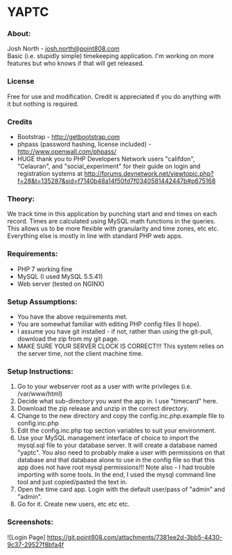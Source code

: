 # YAPTC #
### About: ###
Josh North - josh.north@point808.com  
Basic (i.e. stupidly simple) timekeeping application.  I'm working on more features but who knows if that will get released.  

### License ###
Free for use and modification.  Credit is appreciated if you do anything with it but nothing is required.  

### Credits ###
* Bootstrap - http://getbootstrap.com
* phpass (password hashing, license included) - http://www.openwall.com/phpass/  
* HUGE thank you to PHP Developers Network users "califdon", "Celauran", and "social_experiment" for their guide on login and registration systems at http://forums.devnetwork.net/viewtopic.php?f=28&t=135287&sid=f7140b48a14f50fd7f0340581442447b#p675168  

### Theory: ###
We track time in this application by punching start and end times on each record.  Times are calculated using MySQL math functions in the queries.  This allows us to be more flexible with granularity and time zones, etc etc.  Everything else is mostly in line with standard PHP web apps.  

### Requirements: ###
* PHP 7 working fine 
* MySQL (I used MySQL 5.5.41)  
* Web server (tested on NGINX)  

### Setup Assumptions: ###
* You have the above requirements met.  
* You are somewhat familiar with editing PHP config files (I hope).  
* I assume you have git installed - if not, rather than using the git-pull, download the zip from my git page.  
* MAKE SURE YOUR SERVER CLOCK IS CORRECT!!! This system relies on the server time, not the client machine time.

### Setup Instructions: ###
1. Go to your webserver root as a user with write privileges (i.e. /var/www/html)  
2. Decide what sub-directory you want the app in.  I use "timecard" here.  
3. Download the zip release and unzip in the correct directory.  
4. Change to the new directory and copy the config.inc.php.example file to config.inc.php  
5. Edit the config.inc.php top section variables to suit your environment.  
6. Use your MySQL management interface of choice to import the mysql.sql file to your database server.  It will create a database named "yaptc". You also need to probably make a user with permissions on that database and that database alone to use in the config file so that this app does not have root mysql permissions!!!  Note also - I had trouble importing with some tools.  In the end, I used the mysql command line tool and just copied/pasted the text in.  
7. Open the time card app.  Login with the default user/pass of "admin" and "admin".  
8. Go for it. Create new users, etc etc etc.  

### Screenshots: ###
![Login Page] https://git.point808.com/attachments/7381ee2d-3bb5-4430-9c37-29527f8bfa4f  
